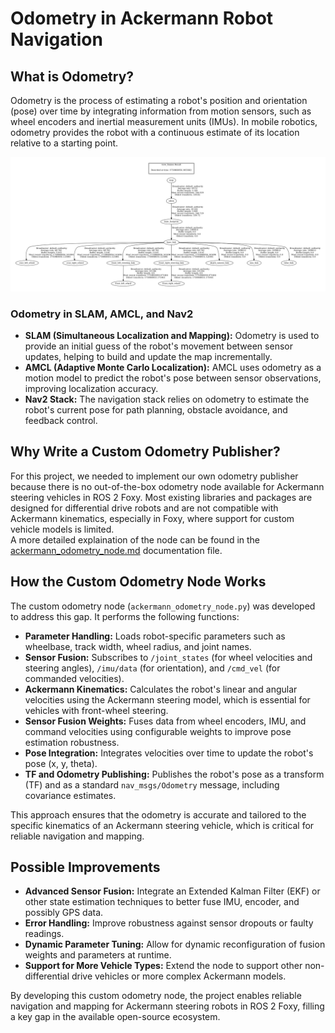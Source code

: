 # Odometry in Ackermann Robot Navigation

## What is Odometry?
Odometry is the process of estimating a robot's position and orientation (pose) over time by integrating information from motion sensors, such as wheel encoders and inertial measurement units (IMUs). In mobile robotics, odometry provides the robot with a continuous estimate of its location relative to a starting point.

![Screenshot from 2025-06-29 15-22-25.png](media/Screenshot%20from%202025-06-29%2015-22-25.png)

### Odometry in SLAM, AMCL, and Nav2
- **SLAM (Simultaneous Localization and Mapping):** Odometry is used to provide an initial guess of the robot's movement between sensor updates, helping to build and update the map incrementally.
- **AMCL (Adaptive Monte Carlo Localization):** AMCL uses odometry as a motion model to predict the robot's pose between sensor observations, improving localization accuracy.
- **Nav2 Stack:** The navigation stack relies on odometry to estimate the robot's current pose for path planning, obstacle avoidance, and feedback control.

## Why Write a Custom Odometry Publisher?
For this project, we needed to implement our own odometry publisher because there is no out-of-the-box odometry node available for Ackermann steering vehicles in ROS 2 Foxy. Most existing libraries and packages are designed for differential drive robots and are not compatible with Ackermann kinematics, especially in Foxy, where support for custom vehicle models is limited.  
A more detailed explaination of the node can be found in the [ackermann_odometry_node.md](ackermann_odometry_node.md) documentation file.


## How the Custom Odometry Node Works
The custom odometry node (`ackermann_odometry_node.py`) was developed to address this gap. It performs the following functions:

- **Parameter Handling:** Loads robot-specific parameters such as wheelbase, track width, wheel radius, and joint names.
- **Sensor Fusion:** Subscribes to `/joint_states` (for wheel velocities and steering angles), `/imu/data` (for orientation), and `/cmd_vel` (for commanded velocities).
- **Ackermann Kinematics:** Calculates the robot's linear and angular velocities using the Ackermann steering model, which is essential for vehicles with front-wheel steering.
- **Sensor Fusion Weights:** Fuses data from wheel encoders, IMU, and command velocities using configurable weights to improve pose estimation robustness.
- **Pose Integration:** Integrates velocities over time to update the robot's pose (x, y, theta).
- **TF and Odometry Publishing:** Publishes the robot's pose as a transform (TF) and as a standard `nav_msgs/Odometry` message, including covariance estimates.

This approach ensures that the odometry is accurate and tailored to the specific kinematics of an Ackermann steering vehicle, which is critical for reliable navigation and mapping.

## Possible Improvements
- **Advanced Sensor Fusion:** Integrate an Extended Kalman Filter (EKF) or other state estimation techniques to better fuse IMU, encoder, and possibly GPS data.
- **Error Handling:** Improve robustness against sensor dropouts or faulty readings.
- **Dynamic Parameter Tuning:** Allow for dynamic reconfiguration of fusion weights and parameters at runtime.
- **Support for More Vehicle Types:** Extend the node to support other non-differential drive vehicles or more complex Ackermann models.

By developing this custom odometry node, the project enables reliable navigation and mapping for Ackermann steering robots in ROS 2 Foxy, filling a key gap in the available open-source ecosystem.
